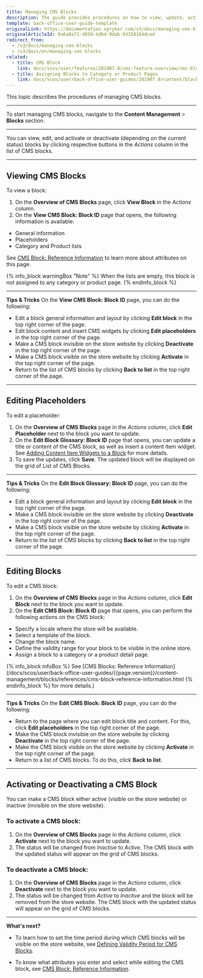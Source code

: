 ```yaml
---
title: Managing CMS Blocks
description: The guide provides procedures on how to view, update, activate and deactivate CMS blocks in the editor from the Back Office.
template: back-office-user-guide-template
originalLink: https://documentation.spryker.com/v3/docs/managing-cms-blocks
originalArticleId: 8a6a8a71-d850-4dbd-9dab-93350164dced
redirect_from:
  - /v3/docs/managing-cms-blocks
  - /v3/docs/en/managing-cms-blocks
related:
  - title: CMS Block
    link: docs/scos/user/features/201907.0/cms-feature-overview/cms-blocks-overview.html
  - title: Assigning Blocks to Category or Product Pages
    link: docs/scos/user/back-office-user-guides/201907.0/content/blocks/assigning-blocks-to-category-or-product-pages.html
---
```


This topic describes the procedures of managing CMS blocks.
***
To start managing CMS blocks, navigate to the **Content Management** > **Blocks** section.
***
You can view, edit, and activate or deactivate (depending on the current status) blocks by clicking respective buttons in the _Actions_ column in the list of CMS blocks.
***
## Viewing CMS Blocks

To view a block:

1. On the **Overview of CMS Blocks** page, click **View Block** in the _Actions_ column. 
2. On the **View CMS Block: Block ID** page that opens, the following information is available:

* General information
* Placeholders
* Category and Product lists 

See [CMS Block: Reference Information](/docs/scos/user/back-office-user-guides/{{page.version}}/content-management/blocks/references/cms-block-reference-information.html) to learn more about attributes on this page.

{% info_block warningBox "Note" %}
When the lists are empty, this block is not assigned to any category or product page.
{% endinfo_block %}
***
**Tips & Tricks**
On the **View CMS Block: Block ID** page, you can do the following:

* Edit a block general information and layout by clicking **Edit block** in the top right corner of the page.
* Edit block content and insert CMS widgets by clicking **Edit placeholders** in the top right corner of the page.
* Make a CMS block invisible on the store website by clicking **Deactivate** in the top right corner of the page.
* Make a CMS block visible on the store website by clicking **Activate** in the top right corner of the page. 
* Return to the list of CMS blocks by clicking **Back to list** in the top right corner of the page.
***
## Editing Placeholders
To edit a placeholder:
1. On the **Overview of CMS Blocks** page in the _Actions_ column, click **Edit Placeholder** next to the block you want to update. 
2. On the **Edit Block Glossary: Block ID** page that opens, you can update a title or content of the CMS block, as well as insert a content item widget. See [Adding Content Item Widgets to a Block](/docs/scos/user/back-office-user-guides/{{page.version}}/content-management/content-item-widgets/adding-content-item-widgets-to-pages-and-blocks.html#adding-content-item-widgets-to-blocks) for more details.
3. To save the updates, click **Save**. The updated block will be displayed on the grid of List of CMS Blocks.
***
**Tips & Tricks**
On the **Edit Block Glossary: Block ID** page, you can do the following:

* Edit a block general information and layout by clicking **Edit block** in the top right corner of the page.
* Make a CMS block invisible on the store website by clicking **Deactivate** in the top right corner of the page.
* Make a CMS block visible on the store website by clicking **Activate** in the top right corner of the page. 
* Return to the list of CMS blocks by clicking **Back to list** in the top right corner of the page.

***
## Editing Blocks
To edit a CMS block:
1. On the **Overview of CMS Blocks** page in the _Actions_ column, click **Edit Block** next to the block you want to update. 
2. On the **Edit CMS Block: Block ID** page that opens, you can perform the following actions on the CMS block:

* Specify a locale where the store will be available.
* Select a template of the block.
* Change the block name.
* Define the validity range for your block to be visible in the online store.
* Assign a block to a category or a product detail page.

{% info_block infoBox %}
See [CMS Blocks: Reference Information](/docs/scos/user/back-office-user-guides/{{page.version}}/content-management/blocks/references/cms-block-reference-information.html
{% endinfo_block %} for more details.)
***
**Tips & Tricks**
On the **Edit CMS Block: Block ID** page, you can do the following:

* Return to the page where you can edit block title and content. For this, click **Edit placeholders** in the top right corner of the page.
* Make the CMS block invisible on the store website by clicking **Deactivate** in the top right corner of the page.
* Make the CMS block visible on the store website by clicking **Activate** in the top right corner of the page. 
* Return to a list of CMS blocks. To do this, click **Back to list**.

***
## Activating or Deactivating a CMS Block
You can make a CMS block either active (visible on the store website) or inactive (invisible on the store website).

### To activate a CMS block:
1. On the **Overview of CMS Blocks** page in the _Actions_ column, click **Activate** next to the block you want to update. 
2. The status will be changed from _Inactive_ to _Active_. The CMS block with the updated status will appear on the grid of CMS blocks.

### To deactivate a CMS block:
1. On the **Overview of CMS Blocks** page in the _Actions_ column, click **Deactivate** next to the block you want to update. 
2. The status will be changed from _Active_ to _Inactive_ and the block will be removed from the store website. The CMS block with the updated status will appear on the grid of CMS blocks.

***
**What's next?**

* To learn how to set the time period during which CMS blocks will be visible on the store website, see [Defining Validity Period for CMS Blocks](/docs/scos/user/back-office-user-guides/{{page.version}}/content/blocks/defining-validity-period-for-cms-blocks.html).

* To know what attributes you enter and select while editing the CMS block, see [CMS Block: Reference Information](/docs/scos/user/back-office-user-guides/{{page.version}}/content-management/blocks/references/cms-block-reference-information.html).
